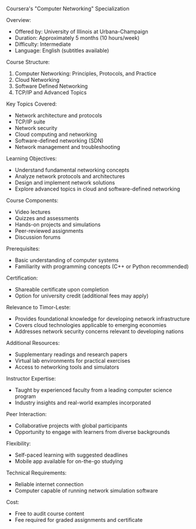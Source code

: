 Coursera's "Computer Networking" Specialization

Overview:
- Offered by: University of Illinois at Urbana-Champaign
- Duration: Approximately 5 months (10 hours/week)
- Difficulty: Intermediate
- Language: English (subtitles available)

Course Structure:
1. Computer Networking: Principles, Protocols, and Practice
2. Cloud Networking
3. Software Defined Networking
4. TCP/IP and Advanced Topics

Key Topics Covered:
- Network architecture and protocols
- TCP/IP suite
- Network security
- Cloud computing and networking
- Software-defined networking (SDN)
- Network management and troubleshooting

Learning Objectives:
- Understand fundamental networking concepts
- Analyze network protocols and architectures
- Design and implement network solutions
- Explore advanced topics in cloud and software-defined networking

Course Components:
- Video lectures
- Quizzes and assessments
- Hands-on projects and simulations
- Peer-reviewed assignments
- Discussion forums

Prerequisites:
- Basic understanding of computer systems
- Familiarity with programming concepts (C++ or Python recommended)

Certification:
- Shareable certificate upon completion
- Option for university credit (additional fees may apply)

Relevance to Timor-Leste:
- Provides foundational knowledge for developing network infrastructure
- Covers cloud technologies applicable to emerging economies
- Addresses network security concerns relevant to developing nations

Additional Resources:
- Supplementary readings and research papers
- Virtual lab environments for practical exercises
- Access to networking tools and simulators

Instructor Expertise:
- Taught by experienced faculty from a leading computer science program
- Industry insights and real-world examples incorporated

Peer Interaction:
- Collaborative projects with global participants
- Opportunity to engage with learners from diverse backgrounds

Flexibility:
- Self-paced learning with suggested deadlines
- Mobile app available for on-the-go studying

Technical Requirements:
- Reliable internet connection
- Computer capable of running network simulation software

Cost:
- Free to audit course content
- Fee required for graded assignments and certificate